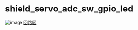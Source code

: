 # shield_servo_adc_sw_gpio_led
 
![image](https://user-images.githubusercontent.com/37872526/99151064-e9f87680-26db-11eb-85a1-0caac0c8bdcb.png)
[回路図](shield_servo_adc_sw_gpio_led.pdf)
